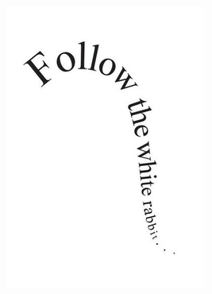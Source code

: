 ![alt text](https://github.com/RU09342/lab-2-blinking-leds-TruFord/blob/master/New%20folder/Squirtle/white%20rabbit/New%20folder/New%20folder/New%20folder/New%20folder/New%20folder/a6a0bef51f15be63d1c3fc93a4da4d75--matrix-quotes-alice-in-wonderland-quote.jpg)
